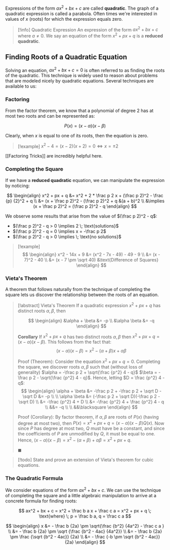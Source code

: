 Expressions of the form $ax^2 + bx + c$ are called **quadratic**. The graph of a quadratic expression is called a parabola. Often times we're interested in values of $x$ (roots) for which the expression equals zero.

> [!info] Quadratic Expression
> An expression of the form $ax^2 + bx + c$ where $a \neq 0$. We say an equation of the form $x^2 + px + q$ is a **reduced quadratic**.

## Finding Roots of a Quadratic Equation

Solving an equation, $ax^2 + bx + c = 0$ is often referred to as finding the roots of the quadratic. This technique is widely used to reason about problems that are modeled nicely by quadratic equations. Several techniques are available to us:

### Factoring

From the factor theorem, we know that a polynomial of degree 2 has at most two roots and can be represented as:

$$
P(x) = (x - \alpha)(x - \beta)
$$

Clearly, when $x$ is equal to one of its roots, then the equation is zero.

> [!example]
> $x^2 - 4 = (x - 2)(x + 2) = 0 \iff x = \pm 2$

[[Factoring Tricks]] are incredibly helpful here.

### Completing the Square

If we have a **reduced quadratic** equation, we can manipulate the expression by noticing:

$$
\begin{align}
x^2 + px + q &=
x^2 + 2 * \frac p 2 x + (\frac p 2)^2 - \frac {p} {2}^2 + q \\
&= (x + \frac p 2)^2 - (\frac p 2)^2 + q &(a + b)^2 \\
&\implies (x + \frac p 2)^2 = (\frac p 2)^2 - q
\end{align}
$$

We observe some results that arise from the value of $(\frac p 2)^2 - q$:

- $(\frac p 2)^2 - q > 0 \implies 2 \; \text{solutions}$
- $(\frac p 2)^2 - q = 0 \implies x = -\frac p 2$
- $(\frac p 2)^2 - q > 0 \implies \; \text{no solutions}$



> [!example]
> $$
> \begin{align}
> x^2 - 14x + 9 &=
> (x^2 - 7x - 49) - 49 - 9 \\
> &= (x - 7)^2 - 40 \\
> &= (x - 7 \pm \sqrt 40) &\text{Difference of Squares}
> \end{align}
> $$

### Vieta's Theorem

A theorem that follows naturally from the technique of completing the square lets us discover the relationship between the roots of an equation.

> [!abstract] Vieta's Theorem
> If a quadratic expression $x^2 + px + q$ has distinct roots $\alpha, \beta$, then
> 
> $$
> \begin{align}
> &\alpha + \beta &= -p \\
> &\alpha \beta &= -q
> \end{align}
> $$
> 
> **Corollary**
> If $x^2 + px + q$ has two distinct roots $\alpha, \beta$ then $x^2 + px + q = (x - \alpha)(x - \beta)$. This follows from the fact that:
> $$
> (x - \alpha)(x - \beta) = x^2 - (\alpha + \beta)x + \alpha \beta
> $$
> 
> Proof (Theorem):
> Consider the equation $x^2 + px + q = 0$. Completing the square, we discover roots $\alpha, \beta$ such that (without loss of generality) $\alpha = -\frac p 2 + \sqrt{\frac {p^2} 4 - q}$ $\beta = -\frac p 2 - \sqrt{\frac {p^2} 4 - q}$. Hence, letting $D = \frac {p^2} 4 - q$:
> $$
> \begin{align}
> \alpha + \beta &= -\frac p 2 + -\frac p 2 + \sqrt D - \sqrt D &= -p \\ \\
> \alpha \beta &= (-\frac p 2 + \sqrt D)(-\frac p 2 - \sqrt D) \\
> &= -\frac {p^2} 4 + D \\
> &= -\frac {p^2} 4 + \frac {p^2} 4 - q \\
> &&= -q \\ \\
> &&\blacksquare
> \end{align}
> $$
> 
> Proof (Corollary):
> By factor theorem, if $\alpha, \beta$ are roots of $P(x)$ (having degree at most two), then $P(x) = x^2 + px + q = (x - \alpha)(x - \beta)Q(x)$. Now since $P$ has degree at most two, $Q$ must have be a constant, and since the coefficients of $P$ are unmodified by $Q$, it must be equal to one. Hence, $(x - \alpha)(x - \beta) = x^2 - (\alpha + \beta) + \alpha \beta = x^2 + px + q$.
> 
> $\blacksquare$

> [!todo]
> State and prove an extension of Vieta's theorem for cubic equations. 

### The Quadratic Formula

We consider equations of the form $ax^2 + bx + c$. We can use the technique of completing the square and a little algebraic manipulation to arrive at a concrete formula for finding roots:

$$
ax^2 + bx + c = x^2 + \frac b a x + \frac c a 
= x^2 + px + q 
\; \text{where} \; p = \frac b a, q = \frac c a 
$$

$$
\begin{align}
x &= - \frac b {2a} \pm \sqrt{\frac {b^2} {4a^2} - \frac c a } \\
&= - \frac b {2a} \pm \sqrt {\frac {b^2 - 4ac} {4a^2}} \\
&= - \frac b {2a} \pm \frac {\sqrt {b^2 - 4ac}} {2a} \\
&= - \frac {-b \pm \sqrt {b^2 - 4ac}} {2a}
\end{align}
$$
